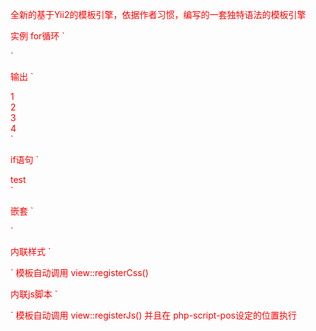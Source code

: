 
全新的基于Yii2的模板引擎，依据作者习惯，编写的一套独特语法的模板引擎

实例
for循环
`
<div php-each="<?php foreach ([1,2,3,4] as $a) ?>">
        <?=$a; ?>
</div>
`

输出
`
<div>
  1
</div>
<div>
  2
</div>
<div>
  3
</div>
<div>
  4
</div>
`


if语句
`
<div php-if="<?php (1==2) ?>">
  test
</div>
`


嵌套
`
<div php-if="<?php (1==2) ?>">
    <div php-each="<?php foreach ([1,2,3,4] as $a) ?>">
        <?=$a; ?>
    </div>
</div>
`


内联样式
`
<style php-style>
  body{color:red}
</style>
`
模板自动调用  view::registerCss()


内联js脚本
`
<script php-script php-script-pos="ready">
  alert(1);
</script>
`
模板自动调用  view::registerJs() 并且在 php-script-pos设定的位置执行

